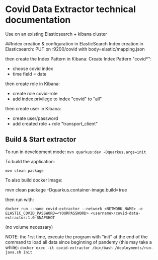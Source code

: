 # Covid Data Extractor technical documentation

Use on an existing Elasticsearch + kibana cluster

##Index creation & configuration in ElasticSearch
Index creation in Elasticsearch: 
PUT on <host>:9200/covid with body=elastic/mapping.json

then create the Index Pattern in Kibana: Create Index Pattern "covid*":
* choose covid index
* time field = date

then create role in Kibana: 
* create role covid-role
* add index privilege to index "covid" to "all"

then create user in Kibana: 
* create user/password
* add created role + role "transport_client"

## Build & Start extractor
To run in development mode: 
`mvn quarkus:dev -Dquarkus.args=init`

To build the application: 

`mvn clean package`

To also build docker image:

 mvn clean package -Dquarkus.container-image.build=true 

then run with: 

`docker run --name covid-extractor --network <NETWORK_NAME> -e ELASTIC_COVID_PASSWORD=<YOURPASSWORD> <username>/covid-data-extractor:1.0-SNAPSHOT`
 
(no volume necessary)


NOTE: the 1rst time, execute the program with "init" at the end of the command to load all data since beginning of pandemy (this may take a while): 
`docker exec -it covid-extractor /bin/bash
/deployments/run-java.sh init
`
 